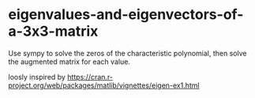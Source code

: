 # eigenvalues-and-eigenvectors-of-a-3x3-matrix
Use sympy to solve the zeros of the characteristic polynomial, then solve the augmented matrix for each value.

loosly inspired by https://cran.r-project.org/web/packages/matlib/vignettes/eigen-ex1.html

